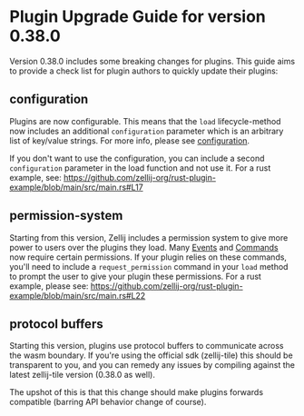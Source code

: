 # Plugin Upgrade Guide for version 0.38.0

Version 0.38.0 includes some breaking changes for plugins. This guide aims to provide a check list for plugin authors to quickly update their plugins:

## configuration
Plugins are now configurable. This means that the `load` lifecycle-method now includes an additional `configuration` parameter which is an arbitrary list of key/value strings. For more info, please see [configuration](./plugin-api-configuration.md).

If you don't want to use the configuration, you can include a second `configuration` parameter in the load function and not use it. For a rust example, see: https://github.com/zellij-org/rust-plugin-example/blob/main/src/main.rs#L17

## permission-system
Starting from this version, Zellij includes a permission system to give more power to users over the plugins they load. Many [Events](./plugin-api-events.md) and [Commands](./plugin-api-commands.md) now require certain permissions. If your plugin relies on these commands, you'll need to include a `request_permission` command in your `load` method to prompt the user to give your plugin these permissions. For a rust example, please see: https://github.com/zellij-org/rust-plugin-example/blob/main/src/main.rs#L22

## protocol buffers
Starting this version, plugins use protocol buffers to communicate across the wasm boundary. If you're using the official sdk (zellij-tile) this should be transparent to you, and you can remedy any issues by compiling against the latest zellij-tile version (0.38.0 as well).

The upshot of this is that this change should make plugins forwards compatible (barring API behavior change of course).
